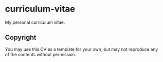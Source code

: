 curriculum-vitae
================

My personal curriculum vitae.

Copyright
---------

You may use this CV as a template for your own, but may not reproduce any of the contents without permission.
